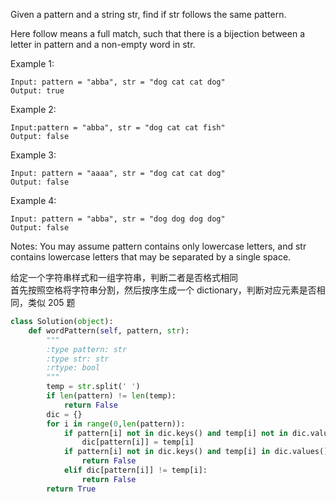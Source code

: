 Given a pattern and a string str, find if str follows the same pattern.

Here follow means a full match, such that there is a bijection between a letter in pattern and a non-empty word in str.

Example 1:
```
Input: pattern = "abba", str = "dog cat cat dog"
Output: true
```
Example 2:
```
Input:pattern = "abba", str = "dog cat cat fish"
Output: false
```
Example 3:
```
Input: pattern = "aaaa", str = "dog cat cat dog"
Output: false
```
Example 4:
```
Input: pattern = "abba", str = "dog dog dog dog"
Output: false
```
Notes:
You may assume pattern contains only lowercase letters, and str contains lowercase letters that may be separated by a single space.

给定一个字符串样式和一组字符串，判断二者是否格式相同  
首先按照空格将字符串分割，然后按序生成一个 dictionary，判断对应元素是否相同，类似 205 题
```python
class Solution(object):
    def wordPattern(self, pattern, str):
        """
        :type pattern: str
        :type str: str
        :rtype: bool
        """
        temp = str.split(' ')
        if len(pattern) != len(temp):
            return False
        dic = {}
        for i in range(0,len(pattern)):
            if pattern[i] not in dic.keys() and temp[i] not in dic.values() :
                dic[pattern[i]] = temp[i]
            if pattern[i] not in dic.keys() and temp[i] in dic.values() :
                return False
            elif dic[pattern[i]] != temp[i]:
                return False
        return True
```
